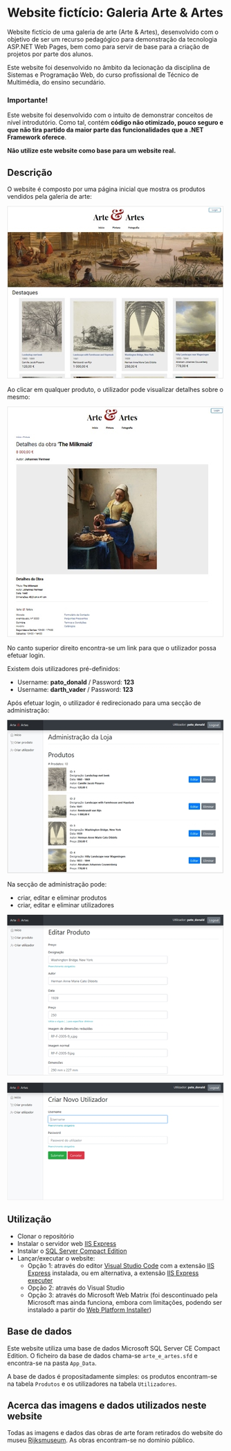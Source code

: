 # Website fictício: Galeria Arte & Artes

Website fictício de uma galeria de arte (Arte & Artes), desenvolvido com o objetivo de ser um recurso pedagógico para demonstração da tecnologia ASP.NET Web Pages, bem como para servir de base para a criação de projetos por parte dos alunos.

Este website foi desenvolvido no âmbito da lecionação da disciplina de Sistemas e Programação Web, do curso profissional de Técnico de Multimédia, do ensino secundário.

### **Importante!**

Este website foi desenvolvido com o intuito de demonstrar conceitos de nível introdutório. Como tal, contém **código não otimizado, pouco seguro e que não tira partido da maior parte das funcionalidades que a .NET Framework oferece**.

**Não utilize este website como base para um website real.**

## Descrição

O website é composto por uma página inicial que mostra os produtos vendidos pela galeria de arte:

![Página inicial](imagens/pagina-inicial.jpg)

Ao clicar em qualquer produto, o utilizador pode visualizar detalhes sobre o mesmo:

![Detalhe de um produto](imagens/detalhe-produto.jpg)

No canto superior direito encontra-se um link para que o utilizador possa efetuar login.

Existem dois utilizadores pré-definidos:
- Username: **pato_donald** / Password: **123**
- Username: **darth_vader** / Password: **123**

Após efetuar login, o utilizador é redirecionado para uma secção de administração:

![Administração do website](imagens/admin-inicio.jpg)

Na secção de administração pode:
- criar, editar e eliminar produtos
- criar, editar e eliminar utilizadores

![Editar produto](imagens/admin-produto.jpg)

![Criar utilizador](imagens/admin-utilizador.jpg)

## Utilização

- Clonar o repositório
- Instalar o servidor web [IIS Express](https://www.microsoft.com/en-us/download/details.aspx?id=48264)
- Instalar o [SQL Server Compact Edition](https://www.microsoft.com/en-us/download/details.aspx?id=30709)
- Lançar/executar o website:
	- Opção 1: através do editor [Visual Studio Code](https://code.visualstudio.com/) com a extensão [IIS Express](https://marketplace.visualstudio.com/items?itemName=warren-buckley.iis-express) instalada, ou em alternativa, a extensão [IIS Express executer](https://marketplace.visualstudio.com/items?itemName=Andreabbondanza.iis-express-executer)
	- Opção 2: através do Visual Studio
	- Opção 3: através do Microsoft Web Matrix (foi descontinuado pela Microsoft mas ainda funciona, embora com limitações, podendo ser instalado a partir do [Web Platform Installer](https://www.microsoft.com/web/downloads/platform.aspx))


## Base de dados

Este website utiliza uma base de dados Microsoft SQL Server CE Compact Edition. O ficheiro da base de dados chama-se `arte_e_artes.sfd` e encontra-se na pasta `App_Data`.

A base de dados é propositadamente simples: os produtos encontram-se na tabela `Produtos` e os utilizadores na tabela `Utilizadores`.

## Acerca das imagens e dados utilizados neste website

Todas as imagens e dados das obras de arte foram retirados do website do museu [Rijksmuseum](https://www.rijksmuseum.nl/). As obras encontram-se no domínio público.

